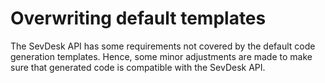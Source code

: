 # Overwriting default templates
The SevDesk API has some requirements not covered by the default code generation templates. Hence, some minor adjustments are made to make sure that generated code is compatible with the SevDesk API.